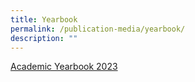 ```yaml
---
title: Yearbook
permalink: /publication-media/yearbook/
description: ""
---
```

[Academic Yearbook 2023](https://online.fliphtml5.com/fomwr/bepf/#p=1)